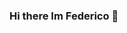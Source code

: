 ### Hi there Im Federico 👋

<!--
**fedegot/fedegot** is a ✨ _special_ ✨ repository because its `README.md` (this file) appears on your GitHub profile.

 A little more about me...


```javascript
const Italian = {
  pronouns: "He",
  code: [Javascript, HTML, CSS, Javascript],
  tools: [React, Node, Jest, Docker],
  techCommunities: {
                        coorganizer: "AfroPython",
                        speaker: "Latinity",
                        mentor: "EducaTRANSforma"
                      },
 challenge: "I am doing the #100DaysOfCode challenge focused on react and typescript"
}
```



